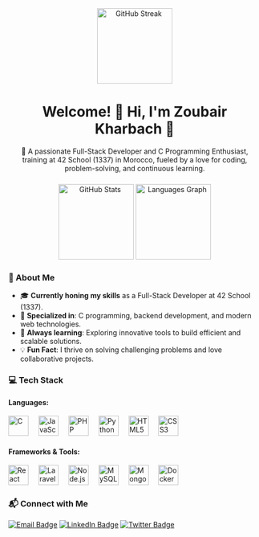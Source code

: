 <div align="center">
  <img src="https://streak-stats.demolab.com?user=kharbachzoubair&theme=dracula&hide_border=false" alt="GitHub Streak" height="150" />
</div>

###

<h1 align="center">Welcome! 👋 Hi, I'm Zoubair Kharbach 🚀</h1>
<p align="center">
  🌟 A passionate Full-Stack Developer and C Programming Enthusiast, training at 42 School (1337) in Morocco, fueled by a love for coding, problem-solving, and continuous learning.
</p>

###

<div align="center">
  <img src="https://github-readme-stats.vercel.app/api?username=kharbachzoubair&show_icons=true&count_private=true&theme=dracula" height="150" alt="GitHub Stats" />
  <img src="https://github-readme-stats.vercel.app/api/top-langs?username=kharbachzoubair&layout=compact&langs_count=5&theme=dracula" height="150" alt="Languages Graph" />
</div>

###

<h3 align="left">🌟 About Me</h3>

- 🎓 **Currently honing my skills** as a Full-Stack Developer at 42 School (1337).  
- 🔭 **Specialized in**: C programming, backend development, and modern web technologies.  
- 🌱 **Always learning**: Exploring innovative tools to build efficient and scalable solutions.  
- 💡 **Fun Fact**: I thrive on solving challenging problems and love collaborative projects.  

###

<h3 align="left">💻 Tech Stack</h3>

#### Languages:
<div align="left">
  <img src="https://cdn.jsdelivr.net/gh/devicons/devicon/icons/c/c-original.svg" height="40" alt="C" />
  <img width="12" />
  <img src="https://cdn.jsdelivr.net/gh/devicons/devicon/icons/javascript/javascript-original.svg" height="40" alt="JavaScript" />
  <img width="12" />
  <img src="https://cdn.jsdelivr.net/gh/devicons/devicon/icons/php/php-original.svg" height="40" alt="PHP" />
  <img width="12" />
  <img src="https://cdn.jsdelivr.net/gh/devicons/devicon/icons/python/python-original.svg" height="40" alt="Python" />
  <img width="12" />
  <img src="https://cdn.jsdelivr.net/gh/devicons/devicon/icons/html5/html5-original.svg" height="40" alt="HTML5" />
  <img width="12" />
  <img src="https://cdn.jsdelivr.net/gh/devicons/devicon/icons/css3/css3-original.svg" height="40" alt="CSS3" />
</div>

#### Frameworks & Tools:
<div align="left">
  <img src="https://cdn.jsdelivr.net/gh/devicons/devicon/icons/react/react-original.svg" height="40" alt="React" />
  <img width="12" />
  <img src="https://cdn.jsdelivr.net/gh/devicons/devicon/icons/laravel/laravel-plain.svg" height="40" alt="Laravel" />
  <img width="12" />
  <img src="https://cdn.jsdelivr.net/gh/devicons/devicon/icons/nodejs/nodejs-original.svg" height="40" alt="Node.js" />
  <img width="12" />
  <img src="https://cdn.jsdelivr.net/gh/devicons/devicon/icons/mysql/mysql-original.svg" height="40" alt="MySQL" />
  <img width="12" />
  <img src="https://cdn.jsdelivr.net/gh/devicons/devicon/icons/mongodb/mongodb-original.svg" height="40" alt="MongoDB" />
  <img width="12" />
  <img src="https://cdn.jsdelivr.net/gh/devicons/devicon/icons/docker/docker-original.svg" height="40" alt="Docker" />
</div>

###

<h3 align="left">📬 Connect with Me</h3>

<div align="left">
  <a href="mailto:zoubair.kharbach@example.com"><img src="https://img.shields.io/badge/Email-zoubair.kharbach%40example.com-red?style=for-the-badge" alt="Email Badge"></a>
  <a href="https://www.linkedin.com/in/zoubairkharbach"><img src="https://img.shields.io/badge/LinkedIn-Zoubair%20Kharbach-0077B5?style=for-the-badge&logo=linkedin" alt="LinkedIn Badge"></a>
  <a href="https://twitter.com/ZoubairKharbach"><img src="https://img.shields.io/badge/Twitter-%40ZoubairKharbach-1DA1F2?style=for-the-badge&logo=twitter" alt="Twitter Badge"></a>
</div>

